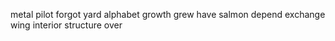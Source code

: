 metal pilot forgot yard alphabet growth grew have salmon depend exchange wing interior structure over